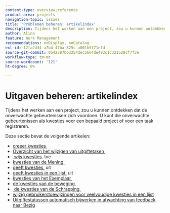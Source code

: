 ```yaml
---
content-type: overview;reference
product-area: projects
navigation-topic: issues
title: 'Problemen beheren: artikelindex'
description: Tijdens het werken aan een project, zou u kunnen ontdekken dat de onverwachte gebeurtenissen zich voordoen. U kunt die onverwachte gebeurtenissen als kwesties voor een bepaald project of voor een taak registreren. De volgende artikelen bevatten informatie over het beheer van problemen.
author: Alina
feature: Work Management
recommendations: noDisplay, noCatalog
exl-id: 12fa2d34-a7b4-47ba-825c-a00fb5f71efd
source-git-commit: 0542587bb3254dec5664de493c1c321528cf7f3e
workflow-type: tm+mt
source-wordcount: '121'
ht-degree: 0%

---
```


# Uitgaven beheren: artikelindex

<!--Audited: 08/2025-->

Tijdens het werken aan een project, zou u kunnen ontdekken dat de onverwachte gebeurtenissen zich voordoen. U kunt die onverwachte gebeurtenissen als kwesties voor een bepaald project of voor een taak registreren.

Deze sectie bevat de volgende artikelen:

* [&#x200B; creeer kwesties &#x200B;](../../../manage-work/issues/manage-issues/create-issues.md)
* [&#x200B; Overzicht van het wijzigen van uitgiftetaken &#x200B;](../../../manage-work/issues/manage-issues/modify-issue-assignments-overview.md)
* [&#x200B; wijs kwesties &#x200B;](../../../manage-work/issues/manage-issues/assign-issues.md) toe
* [&#x200B; kwesties van de Mening &#x200B;](../../../manage-work/issues/manage-issues/view-issues.md)
* [&#x200B; geeft kwesties &#x200B;](../../../manage-work/issues/manage-issues/edit-issues.md) uit
* [&#x200B; geeft kwesties in een lijst &#x200B;](../../../manage-work/issues/manage-issues/edit-issues-in-a-list.md) uit
* [&#x200B; kwesties van het Exemplaar &#x200B;](../../../manage-work/issues/manage-issues/copy-issues.md)
* [&#x200B; de kwesties van de beweging &#x200B;](../../../manage-work/issues/manage-issues/move-issues.md)
* [&#x200B; de kwesties van de Schrapping &#x200B;](../../../manage-work/issues/manage-issues/delete-issues.md)
* [&#x200B; wijzig gebruikerstoewijzingen voor veelvoudige kwesties in een lijst &#x200B;](../../../manage-work/issues/manage-issues/edit-assignments-for-multiple-issues.md)
* [Uitgiftestatussen automatisch bijwerken in afwachting van feedback naar Bezig](../../../manage-work/issues/manage-issues/turn-issue-status-from-awf-to-inp-automatically.md)
